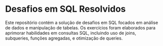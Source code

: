 # Desafios em SQL Resolvidos
Este repositório contém a solução de desafios em SQL focados em análise de dados e manipulação de tabelas. Os exercícios foram elaborados para aprimorar habilidades em consultas SQL, incluindo uso de joins, subqueries, funções agregadas, e otimização de queries.
